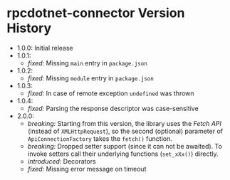 # rpcdotnet-connector Version History
- 1.0.0: Initial release
- 1.0.1:
  - *fixed:* Missing `main` entry in `package.json`
- 1.0.2:
  - *fixed:* Missing `module` entry in `package.json`
- 1.0.3:
  - *fixed:* In case of remote exception `undefined` was thrown
- 1.0.4:
  - *fixed:* Parsing the response descriptor was case-sensitive
- 2.0.0:
  - *breaking:* Starting from this version, the library uses the *Fetch API* (instead of `XMLHttpRequest`), so the second (optional) parameter of `ApiConnectionFactory` takes the `fetch()` function.
  - *breaking:* Dropped setter support (since it can not be awaited). To invoke setters call their underlying functions (`set_xXx()`) directly.
  - *introduced:* Decorators
  - *fixed:* Missing error message on timeout